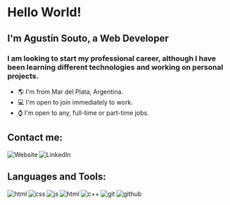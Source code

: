 # Hello World!

## I'm Agustín Souto, a Web Developer

### I am looking to start my professional career, although I have been learning different technologies and working on personal projects.

- 🌎 I'm from Mar del Plata, Argentina.
- 💻 I'm open to join immediately to work.
- ⌚ I'm open to any, full-time or part-time jobs.

## Contact me:

[<img src="https://icon-icons.com/icons2/1148/PNG/32/1486503783-bag-briefcase-business-case-job-portfolio-suitcase_81278.png" alt="Website" target="_blank" align="left" />][website]
[<img src="https://icon-icons.com/icons2/805/PNG/32/linkedin_icon-icons.com_65929.png" alt="LinkedIn" target="_blank" align="left" />][linkedin]


<br />

## Languages and Tools:

<img src="https://icon-icons.com/icons2/2107/PNG/32/file_type_html_icon_130541.png" alt="html" align="left" />
<img src="https://icon-icons.com/icons2/2107/PNG/32/file_type_css_icon_130661.png" alt="css" align="left" />
<img src="https://icon-icons.com/icons2/2108/PNG/32/javascript_icon_130900.png" alt="js" align="left" />
<img src="https://icon-icons.com/icons2/2415/PNG/32/react_original_logo_icon_146374.png" alt="html" align="left" />
<img src="https://icon-icons.com/icons2/2148/PNG/32/c_icon_132529.png" alt="c++" align="left" />
<img src="https://icon-icons.com/icons2/2107/PNG/32/file_type_git_icon_130581.png" alt="git" align="left" />
<img src="https://icon-icons.com/icons2/836/PNG/32/Github_icon-icons.com_66788.png" alt="github" align="left" />

<br/>


[website]: https://souto751.github.io/portfolio/
[linkedin]: https://linkedin.com/in/souto751
